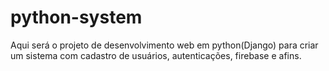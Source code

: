 # python-system
Aqui será o projeto de desenvolvimento web em python(Django) para criar um sistema com cadastro de usuários, autenticações, firebase e afins.
